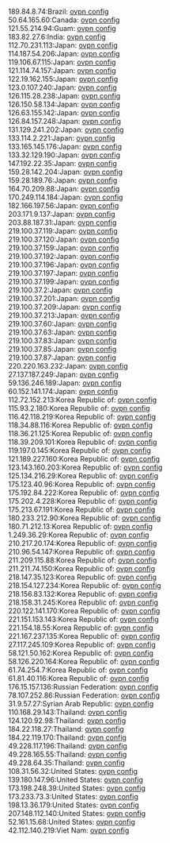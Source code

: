 189.84.8.74:Brazil: [ovpn config](vpn/189_84_8_74.ovpn)  
50.64.165.60:Canada: [ovpn config](vpn/50_64_165_60.ovpn)  
121.55.214.94:Guam: [ovpn config](vpn/121_55_214_94.ovpn)  
183.82.27.6:India: [ovpn config](vpn/183_82_27_6.ovpn)  
112.70.231.113:Japan: [ovpn config](vpn/112_70_231_113.ovpn)  
114.187.54.206:Japan: [ovpn config](vpn/114_187_54_206.ovpn)  
119.106.67.115:Japan: [ovpn config](vpn/119_106_67_115.ovpn)  
121.114.74.157:Japan: [ovpn config](vpn/121_114_74_157.ovpn)  
122.19.162.155:Japan: [ovpn config](vpn/122_19_162_155.ovpn)  
123.0.107.240:Japan: [ovpn config](vpn/123_0_107_240.ovpn)  
126.115.28.238:Japan: [ovpn config](vpn/126_115_28_238.ovpn)  
126.150.58.134:Japan: [ovpn config](vpn/126_150_58_134.ovpn)  
126.63.155.142:Japan: [ovpn config](vpn/126_63_155_142.ovpn)  
126.84.157.248:Japan: [ovpn config](vpn/126_84_157_248.ovpn)  
131.129.241.202:Japan: [ovpn config](vpn/131_129_241_202.ovpn)  
133.114.2.221:Japan: [ovpn config](vpn/133_114_2_221.ovpn)  
133.165.145.176:Japan: [ovpn config](vpn/133_165_145_176.ovpn)  
133.32.129.190:Japan: [ovpn config](vpn/133_32_129_190.ovpn)  
147.192.22.35:Japan: [ovpn config](vpn/147_192_22_35.ovpn)  
159.28.142.204:Japan: [ovpn config](vpn/159_28_142_204.ovpn)  
159.28.189.76:Japan: [ovpn config](vpn/159_28_189_76.ovpn)  
164.70.209.88:Japan: [ovpn config](vpn/164_70_209_88.ovpn)  
170.249.114.184:Japan: [ovpn config](vpn/170_249_114_184.ovpn)  
182.166.197.56:Japan: [ovpn config](vpn/182_166_197_56.ovpn)  
203.171.9.137:Japan: [ovpn config](vpn/203_171_9_137.ovpn)  
203.88.187.31:Japan: [ovpn config](vpn/203_88_187_31.ovpn)  
219.100.37.119:Japan: [ovpn config](vpn/219_100_37_119.ovpn)  
219.100.37.120:Japan: [ovpn config](vpn/219_100_37_120.ovpn)  
219.100.37.159:Japan: [ovpn config](vpn/219_100_37_159.ovpn)  
219.100.37.192:Japan: [ovpn config](vpn/219_100_37_192.ovpn)  
219.100.37.196:Japan: [ovpn config](vpn/219_100_37_196.ovpn)  
219.100.37.197:Japan: [ovpn config](vpn/219_100_37_197.ovpn)  
219.100.37.199:Japan: [ovpn config](vpn/219_100_37_199.ovpn)  
219.100.37.2:Japan: [ovpn config](vpn/219_100_37_2.ovpn)  
219.100.37.201:Japan: [ovpn config](vpn/219_100_37_201.ovpn)  
219.100.37.209:Japan: [ovpn config](vpn/219_100_37_209.ovpn)  
219.100.37.213:Japan: [ovpn config](vpn/219_100_37_213.ovpn)  
219.100.37.60:Japan: [ovpn config](vpn/219_100_37_60.ovpn)  
219.100.37.63:Japan: [ovpn config](vpn/219_100_37_63.ovpn)  
219.100.37.83:Japan: [ovpn config](vpn/219_100_37_83.ovpn)  
219.100.37.85:Japan: [ovpn config](vpn/219_100_37_85.ovpn)  
219.100.37.87:Japan: [ovpn config](vpn/219_100_37_87.ovpn)  
220.220.163.232:Japan: [ovpn config](vpn/220_220_163_232.ovpn)  
27.137.187.249:Japan: [ovpn config](vpn/27_137_187_249.ovpn)  
59.136.246.189:Japan: [ovpn config](vpn/59_136_246_189.ovpn)  
60.152.141.174:Japan: [ovpn config](vpn/60_152_141_174.ovpn)  
112.72.152.213:Korea Republic of: [ovpn config](vpn/112_72_152_213.ovpn)  
115.93.2.180:Korea Republic of: [ovpn config](vpn/115_93_2_180.ovpn)  
116.42.118.219:Korea Republic of: [ovpn config](vpn/116_42_118_219.ovpn)  
118.34.88.116:Korea Republic of: [ovpn config](vpn/118_34_88_116.ovpn)  
118.36.21.125:Korea Republic of: [ovpn config](vpn/118_36_21_125.ovpn)  
118.39.209.101:Korea Republic of: [ovpn config](vpn/118_39_209_101.ovpn)  
119.197.0.145:Korea Republic of: [ovpn config](vpn/119_197_0_145.ovpn)  
121.189.227.160:Korea Republic of: [ovpn config](vpn/121_189_227_160.ovpn)  
123.143.160.203:Korea Republic of: [ovpn config](vpn/123_143_160_203.ovpn)  
125.134.216.29:Korea Republic of: [ovpn config](vpn/125_134_216_29.ovpn)  
175.123.40.96:Korea Republic of: [ovpn config](vpn/175_123_40_96.ovpn)  
175.192.84.222:Korea Republic of: [ovpn config](vpn/175_192_84_222.ovpn)  
175.202.4.228:Korea Republic of: [ovpn config](vpn/175_202_4_228.ovpn)  
175.213.67.191:Korea Republic of: [ovpn config](vpn/175_213_67_191.ovpn)  
180.233.212.90:Korea Republic of: [ovpn config](vpn/180_233_212_90.ovpn)  
180.71.212.13:Korea Republic of: [ovpn config](vpn/180_71_212_13.ovpn)  
1.249.36.29:Korea Republic of: [ovpn config](vpn/1_249_36_29.ovpn)  
210.217.20.174:Korea Republic of: [ovpn config](vpn/210_217_20_174.ovpn)  
210.96.54.147:Korea Republic of: [ovpn config](vpn/210_96_54_147.ovpn)  
211.209.115.88:Korea Republic of: [ovpn config](vpn/211_209_115_88.ovpn)  
211.211.74.150:Korea Republic of: [ovpn config](vpn/211_211_74_150.ovpn)  
218.147.35.123:Korea Republic of: [ovpn config](vpn/218_147_35_123.ovpn)  
218.154.127.234:Korea Republic of: [ovpn config](vpn/218_154_127_234.ovpn)  
218.156.83.132:Korea Republic of: [ovpn config](vpn/218_156_83_132.ovpn)  
218.158.31.245:Korea Republic of: [ovpn config](vpn/218_158_31_245.ovpn)  
220.122.141.170:Korea Republic of: [ovpn config](vpn/220_122_141_170.ovpn)  
221.151.153.143:Korea Republic of: [ovpn config](vpn/221_151_153_143.ovpn)  
221.154.18.55:Korea Republic of: [ovpn config](vpn/221_154_18_55.ovpn)  
221.167.237.135:Korea Republic of: [ovpn config](vpn/221_167_237_135.ovpn)  
27.117.245.109:Korea Republic of: [ovpn config](vpn/27_117_245_109.ovpn)  
58.121.50.162:Korea Republic of: [ovpn config](vpn/58_121_50_162.ovpn)  
58.126.220.164:Korea Republic of: [ovpn config](vpn/58_126_220_164.ovpn)  
61.74.254.7:Korea Republic of: [ovpn config](vpn/61_74_254_7.ovpn)  
61.81.40.116:Korea Republic of: [ovpn config](vpn/61_81_40_116.ovpn)  
176.15.157.136:Russian Federation: [ovpn config](vpn/176_15_157_136.ovpn)  
78.107.252.86:Russian Federation: [ovpn config](vpn/78_107_252_86.ovpn)  
31.9.57.27:Syrian Arab Republic: [ovpn config](vpn/31_9_57_27.ovpn)  
110.168.29.143:Thailand: [ovpn config](vpn/110_168_29_143.ovpn)  
124.120.92.98:Thailand: [ovpn config](vpn/124_120_92_98.ovpn)  
184.22.118.27:Thailand: [ovpn config](vpn/184_22_118_27.ovpn)  
184.22.119.170:Thailand: [ovpn config](vpn/184_22_119_170.ovpn)  
49.228.117.196:Thailand: [ovpn config](vpn/49_228_117_196.ovpn)  
49.228.165.55:Thailand: [ovpn config](vpn/49_228_165_55.ovpn)  
49.228.64.35:Thailand: [ovpn config](vpn/49_228_64_35.ovpn)  
108.31.56.32:United States: [ovpn config](vpn/108_31_56_32.ovpn)  
139.180.147.96:United States: [ovpn config](vpn/139_180_147_96.ovpn)  
173.198.248.39:United States: [ovpn config](vpn/173_198_248_39.ovpn)  
173.233.73.3:United States: [ovpn config](vpn/173_233_73_3.ovpn)  
198.13.36.179:United States: [ovpn config](vpn/198_13_36_179.ovpn)  
207.148.112.140:United States: [ovpn config](vpn/207_148_112_140.ovpn)  
52.161.15.68:United States: [ovpn config](vpn/52_161_15_68.ovpn)  
42.112.140.219:Viet Nam: [ovpn config](vpn/42_112_140_219.ovpn)  
